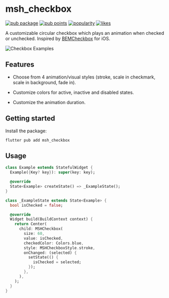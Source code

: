 # msh_checkbox

[![pub package](https://img.shields.io/pub/v/msh_checkbox.svg)](https://pub.dev/packages/msh_checkbox) [![pub points](https://img.shields.io/pub/points/msh_checkbox?logo=dart)](https://pub.dev/packages/msh_checkbox/score) [![popularity](https://img.shields.io/pub/popularity/msh_checkbox?logo=dart)](https://pub.dev/packages/msh_checkbox/score) [![likes](https://img.shields.io/pub/likes/msh_checkbox?logo=dart)](https://pub.dev/packages/msh_checkbox/score)

A customizable circular checkbox which plays an animation when checked or unchecked. Inspired by [BEMCheckbox](https://github.com/Boris-Em/BEMCheckBox) for iOS.

![Checkbox Examples](https://i.giphy.com/media/ivackQaDWjMmfZPqwc/giphy.gif)

## Features

* Choose from 4 animation/visual styles (stroke, scale in checkmark, scale in background, fade in).

* Customize colors for active, inactive and disabled states.
  
* Customize the animation duration.

## Getting started

Install the package:

```
flutter pub add msh_checkbox
```

## Usage

```dart
class Example extends StatefulWidget {
  Example({Key? key}): super(key: key);

  @override
  State<Example> createState() => _ExampleState();
}

class _ExampleState extends State<Example> {
  bool isChecked = false;

  @override
  Widget build(BuildContext context) {
    return Center(
      child: MSHCheckbox(
        size: 60,
        value: isChecked,
        checkedColor: Colors.blue,
        style: MSHCheckboxStyle.stroke,
        onChanged: (selected) {
          setState(() {
            isChecked = selected;
          });
        },
      ),
    );
  }
}
```
